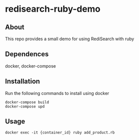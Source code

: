 # redisearch-ruby-demo

## About
This repo provides a small demo for using RediSearch with ruby

## Dependences
docker, docker-compose

## Installation

Run the following commands to install using docker

```
docker-compose build
docker-compose upd
```

## Usage

```
docker exec -it {container_id} ruby add_product.rb
```
